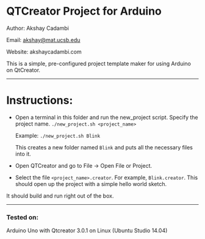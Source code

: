 QTCreator Project for Arduino
=============================

Author: Akshay Cadambi

Email: akshay@mat.ucsb.edu

Website: akshaycadambi.com


This is a simple, pre-configured project template maker for using Arduino on QtCreator. 

---------------------------------------

# Instructions:

* Open a terminal in this folder and run the new_project script. Specify the project name. 
		`./new_project.sh <project_name>`

	Example: 
		`./new_project.sh Blink`

	This creates a new folder named `Blink` and puts all the necessary files into it. 

* Open QTCreator and go to File -> Open File or Project. 

* Select the file `<project_name>.creator`. For example, `Blink.creator`. This should open up the project with a simple hello world sketch. 

It should build and run right out of the box. 

-------------------------------------

### Tested on:
Arduino Uno with Qtcreator 3.0.1 on Linux (Ubuntu Studio 14.04)
